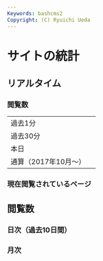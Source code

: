 ```yaml
---
Keywords: bashcms2
Copyright: (C) Ryuichi Ueda
---
```



# サイトの統計


## リアルタイム

### 閲覧数

|||
|----|----:|
|過去1分| <span id="last1min" style="font-size:200%"></span> |
|過去30分| <span id="last30min" style="font-size:200%"></span> |
|本日| <span id="todayvisit" style="font-size:200%"></span> |
|通算（2017年10月〜）| <span id="allpv" style="font-size:200%"></span> |


### 現在閲覧されているページ

<span id="lastvisit"></span>

<script>
function lastvisit(num){
    var httpReq = new XMLHttpRequest();
    httpReq.onreadystatechange = function(){
        if(httpReq.readyState != 4 || httpReq.status != 200)
            return;

        document.getElementById("lastvisit").innerHTML = httpReq.responseText;
   }
    var url = "/analyzer/lastvisit.cgi?num=" + num;
    httpReq.open("GET",url,true);
    httpReq.send(null);
}

function lastmin(min){
    var httpReq = new XMLHttpRequest();
    httpReq.onreadystatechange = function(){
        if(httpReq.readyState != 4 || httpReq.status != 200)
            return;

        document.getElementById("last"+min+"min").innerHTML = httpReq.responseText;
   }
    var url = "/analyzer/lastmin.cgi?min=" + min;
    httpReq.open("GET",url,true);
    httpReq.send(null);
}

function todayvisit(){
    var httpReq = new XMLHttpRequest();
    httpReq.onreadystatechange = function(){
        if(httpReq.readyState != 4 || httpReq.status != 200)
            return;

        document.getElementById("todayvisit").innerHTML = httpReq.responseText;
   }
    var url = "/analyzer/todayvisit.cgi?d=" + new Date();
    httpReq.open("GET",url,true);
    httpReq.send(null);
}

function allpv(){
    var httpReq = new XMLHttpRequest();
    httpReq.onreadystatechange = function(){
        if(httpReq.readyState != 4 || httpReq.status != 200)
            return;

        document.getElementById("allpv").innerHTML = httpReq.responseText;
   }
    var url = "/analyzer/allpv.cgi?d=" + new Date();
    httpReq.open("GET",url,true);
    httpReq.send(null);
}


lastmin(1);
lastmin(30);
lastvisit(10);
todayvisit(10);
allpv();

setInterval(lastvisit, 3000, 10);
setInterval(todayvisit, 3000, 10);
setInterval(lastmin, 3000, 30);
setInterval(lastmin, 3000, 1);
setInterval(allpv, 3000);
</script>

## 閲覧数

### 日次（過去10日間）

<span id="daily"></span>

### 月次

<span id="monthly"></span>

<script>
function monthly(){
    var httpReq = new XMLHttpRequest();
    httpReq.onreadystatechange = function(){
        if(httpReq.readyState != 4 || httpReq.status != 200)
            return;

        document.getElementById("monthly").innerHTML = httpReq.responseText;
   }
    var url = "/analyzer/monthly.cgi?d=" + new Date();
    httpReq.open("GET",url,true);
    httpReq.send(null);
}

monthly();
</script>
